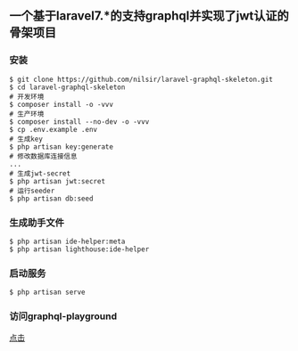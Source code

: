 ## 一个基于laravel7.*的支持graphql并实现了jwt认证的骨架项目

### 安装
```shell
$ git clone https://github.com/nilsir/laravel-graphql-skeleton.git
$ cd laravel-graphql-skeleton
# 开发环境
$ composer install -o -vvv
# 生产环境
$ composer install --no-dev -o -vvv
$ cp .env.example .env
# 生成key
$ php artisan key:generate
# 修改数据库连接信息
...
# 生成jwt-secret
$ php artisan jwt:secret
# 运行seeder
$ php artisan db:seed
```

### 生成助手文件
```shell
$ php artisan ide-helper:meta
$ php artisan lighthouse:ide-helper
```

### 启动服务
```shell
$ php artisan serve
```

### 访问graphql-playground
[点击](http://127.0.0.1:8000/graphql-playground)

